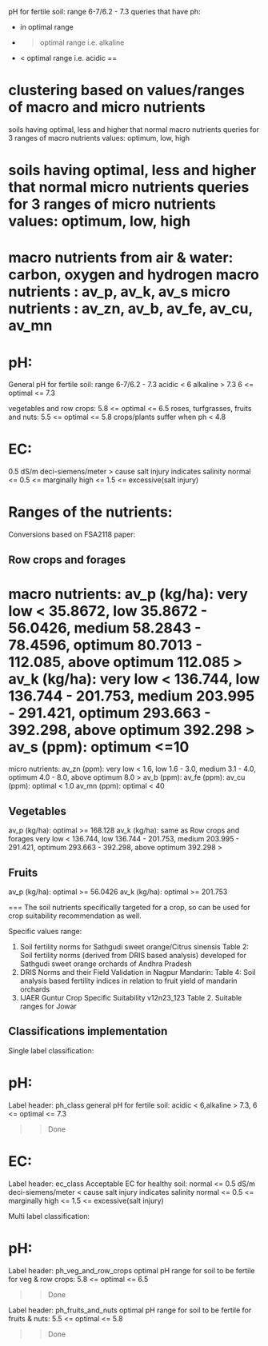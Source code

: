 pH for fertile soil: range 6-7/6.2 - 7.3
queries that have ph:
 - in optimal range
 - > optimal range i.e. alkaline
 - < optimal range i.e. acidic
 ==

 clustering based on values/ranges of macro and micro nutrients
 ==

 soils having optimal, less and higher that normal macro nutrients
 queries for 3 ranges of macro nutrients values: optimum, low, high

 soils having optimal, less and higher that normal micro nutrients
 queries for 3 ranges of micro nutrients values: optimum, low, high
 ==

macro nutrients from air & water: carbon, oxygen and hydrogen
macro nutrients : av_p, av_k, av_s
micro nutrients : av_zn, av_b, av_fe, av_cu, av_mn
==

pH:
===
General pH for fertile soil: range 6-7/6.2 - 7.3
    acidic < 6
    alkaline > 7.3
    6 <= optimal <= 7.3

vegetables and row crops: 5.8 <= optimal <= 6.5
roses, turfgrasses, fruits and nuts: 5.5 <= optimal <= 5.8
crops/plants suffer when ph < 4.8

EC:
===
0.5 dS/m deci-siemens/meter > cause salt injury 
indicates salinity
normal <= 0.5 <= marginally high <= 1.5 <= excessive(salt injury)

Ranges of the nutrients:
===


Conversions based on FSA2118 paper:

Row crops and forages
--
macro nutrients:
av_p (kg/ha): very low < 35.8672, low 35.8672 - 56.0426, medium 58.2843 - 78.4596, optimum 80.7013 - 112.085, above optimum 112.085 > 
av_k (kg/ha): very low < 136.744, low 136.744 - 201.753, medium 203.995 - 291.421, optimum 293.663 - 392.298, above optimum 392.298 >
av_s (ppm): optimum <=10 
==
micro nutrients:
av_zn (ppm):  very low < 1.6, low 1.6 - 3.0, medium 3.1 - 4.0, optimum 4.0 - 8.0, above optimum 8.0 >
av_b (ppm): 
av_fe (ppm):
av_cu (ppm): optimal < 1.0
av_mn (ppm): optimal < 40

Vegetables
--
av_p (kg/ha): optimal >= 168.128
av_k (kg/ha): same as Row crops and forages
very low < 136.744, low 136.744 - 201.753, medium 203.995 - 291.421, optimum 293.663 - 392.298, above optimum 392.298 >

Fruits
--
av_p (kg/ha): optimal >= 56.0426
av_k (kg/ha): optimal >= 201.753



===
The soil nutrients specifically targeted for a crop, so can be used for crop suitability recommendation as well. 

Specific values range: 
1. Soil fertility norms for Sathgudi sweet orange/Citrus sinensis
    Table 2: Soil fertility norms (derived from DRIS based analysis) developed for Sathgudi sweet orange orchards of Andhra Pradesh
2. DRIS Norms and their Field Validation in Nagpur Mandarin:
    Table 4: Soil analysis based fertility indices in relation to fruit yield of mandarin orchards
3. IJAER Guntur Crop Specific Suitability v12n23_123
    Table 2. Suitable ranges for Jowar
 

   
Classifications implementation
--
Single label classification:

pH:
===
Label header: ph_class 
general pH for fertile soil: acidic < 6,alkaline > 7.3, 6 <= optimal <= 7.3
>> Done

EC:
===
Label header: ec_class
Acceptable EC for healthy soil:  normal <= 0.5 dS/m deci-siemens/meter < cause salt injury
indicates salinity
normal <= 0.5 <= marginally high <= 1.5 <= excessive(salt injury)


Multi label classification:

pH:
===
Label header: ph_veg_and_row_crops 
optimal pH range for soil to be fertile for veg & row crops: 5.8 <= optimal <= 6.5
>> Done

Label header: ph_fruits_and_nuts 
optimal pH range for soil to be fertile for fruits & nuts: 5.5 <= optimal <= 5.8
>> Done